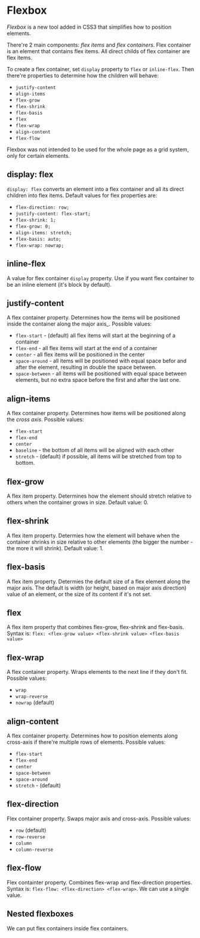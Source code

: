 # Flexbox

_Flexbox_ is a new tool added in CSS3 that simplifies how to position elements.

There're 2 main components: _flex items_ and _flex containers_. Flex container is an element that contains flex items. All direct childs of flex container are flex items.

To create a flex container, set `display` property to `flex` or `inline-flex`. Then there're properties to determine how the children will behave:

* `justify-content`
* `align-items`
* `flex-grow`
* `flex-shrink`
* `flex-basis`
* `flex`
* `flex-wrap`
* `align-content`
* `flex-flow`

Flexbox was not intended to be used for the whole page as a grid system, only for certain elements.

## display: flex

`display: flex` converts an element into a flex container and all its direct children into flex items. Default values for flex properties are:

* `flex-direction: row;`
* `justify-content: flex-start;`
* `flex-shrink: 1;`
* `flex-grow: 0;`
* `align-items: stretch;`
* `flex-basis: auto;`
* `flex-wrap: nowrap;`

## inline-flex

A value for flex container `display` property. Use if you want flex container to be an inline element (it's block by default).

## justify-content

A flex container property. Determines how the items will be positioned inside the container along the major axis_. Possible values:

* `flex-start` - (default) all flex items will start at the beginning of a container
* `flex-end` - all flex items will start at the end of a container
* `center` - all flex items will be positioned in the center
* `space-around` - all items will be positioned with equal space befor and after the element, resulting in double the space between.
* `space-between` - all items will be positioned with equal space between elements, but no extra space before the first and after the last one.

## align-items

A flex container property. Determines how items will be positioned along the _cross axis_. Possible values:

* `flex-start`
* `flex-end`
* `center`
* `baseline` - the bottom of all items will be aligned with each other
* `stretch` - (default) if possible, all items will be stretched from top to bottom.

## flex-grow

A flex item property. Determines how the element should stretch relative to others when the container grows in size. Default value: 0.

## flex-shrink

A flex item property. Determies how the element will behave when the container shrinks in size relative to other elements (the bigger the number - the more it will shrink). Default value: 1.

## flex-basis

A flex item property. Determies the default size of a flex element along the major axis. The default is width (or height, based on major axis direction) value of an element, or the size of its content if it's not set.

## flex

A flex item property that combines flex-grow, flex-shrink and flex-basis. Syntax is: `flex: <flex-grow value> <flex-shrink value> <flex-basis value>`

## flex-wrap

A flex container property. Wraps elements to the next line if they don't fit. Possible values:

* `wrap`
* `wrap-reverse`
* `nowrap` (default)

## align-content

A flex container property. Determines how to position elements along cross-axis if there're multiple rows of elements. Possible values:

* `flex-start`
* `flex-end`
* `center`
* `space-between`
* `space-around`
* `stretch` - (default)

## flex-direction

Flex container property. Swaps major axis and cross-axis. Possible values:

* `row` (default)
* `row-reverse`
* `column`
* `column-reverse`

## flex-flow

Flex containter property. Combines flex-wrap and flex-direction properties. Syntax is: `flex-flow: <flex-direction> <flex-wrap>`. We can use a single value.

## Nested flexboxes

We can put flex containers inside flex containers.
